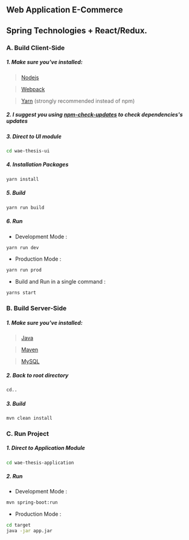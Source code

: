 ## Web Application E-Commerce
## Spring Technologies + React/Redux.

### A. Build Client-Side
##### 1. Make sure you've installed:
> [Nodejs](https://nodejs.org/en/)

> [Webpack](https://webpack.github.io/docs/installation.html)

> [Yarn](https://yarnpkg.com/en/) (strongly recommended instead of npm)

##### 2. I suggest you using [npm-check-updates](https://www.npmjs.com/package/npm-check-updates) to check dependencies's updates

##### 3. Direct to UI module
```bash
cd wae-thesis-ui
```

##### 4. Installation Packages
```bash
yarn install
```

##### 5. Build
```bash
yarn run build
```
##### 6. Run
+ Development Mode :
```bash
yarn run dev
```
+ Production Mode : 
```bash
yarn run prod
```

+ Build and Run in a single command :
```bash
yarns start
```

### B. Build Server-Side
##### 1. Make sure you've installed:
> [Java](http://www.oracle.com/technetwork/java/javase/downloads/index-jsp-138363.html)

> [Maven](https://maven.apache.org/)

> [MySQL](https://www.mysql.com/)

##### 2. Back to root directory
```bash
cd..
```

##### 3. Build
```bash
mvn clean install
```

### C. Run Project
##### 1. Direct to Application Module
```bash
cd wae-thesis-application
```
##### 2. Run
+ Development Mode :
```bash
mvn spring-boot:run
```
+ Production Mode : 
```bash
cd target
java -jar app.jar
```
